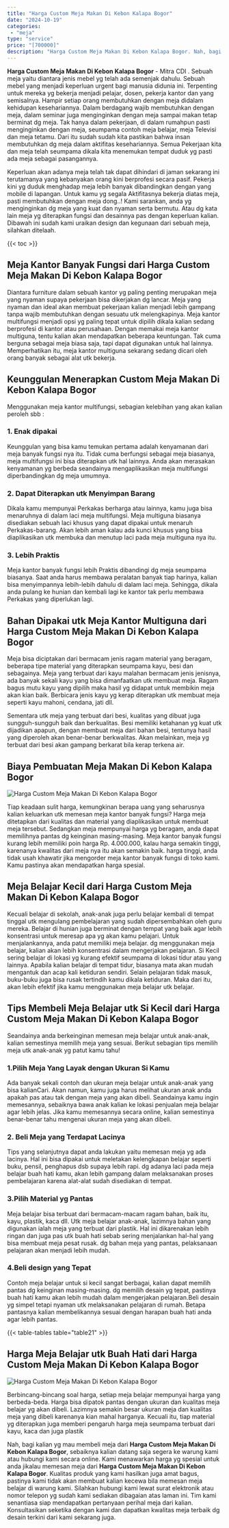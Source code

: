 ```yaml
---
title: "Harga Custom Meja Makan Di Kebon Kalapa Bogor"
date: "2024-10-19"
categories:
 - "meja"
type: "service"
price: "[700000]"
description: "Harga Custom Meja Makan Di Kebon Kalapa Bogor. Nah, bagi kalian yg mau membeli meja dari **Harga Custom Meja Makan Di Kebon Kalapa Bogor**, sebaiknya kalian..."
---
```


**Harga Custom Meja Makan Di Kebon Kalapa Bogor** - Mitra CDI . Sebuah meja yaitu diantara jenis mebel yg telah ada semenjak dahulu. Sebuah mebel yang menjadi keperluan urgent bagi manusia didunia ini. Terpenting untuk mereka yg bekerja menjadi pelajar, dosen, pekerja kantor dan yang semisalnya. Hampir setiap orang membutuhkan dengan meja didalam kehidupan kesehariannya. Dalam berdagang wajib membutuhkan dengan meja, dalam seminar juga menginginkan dengan meja sampai makan tetap berminat dg meja. Tak hanya dalam pekerjaan, di dalam rumahpun pasti menginginkan dengan meja, seumpama contoh meja belajar, meja Televisi dan meja tetamu. Dari itu sudah sudah kita pastikan bahwa insan membutuhkan dg meja dalam aktifitas kesehariannya. Semua Pekerjaan kita dan meja telah seumpama dikala kita menemukan tempat duduk yg pasti ada meja sebagai pasangannya.

Keperluan akan adanya meja telah tak dapat dihindari di jaman sekarang ini terutamanya yang kebanyakan orang kini berprofesi secara pasif. Pekerja kini yg duduk menghadap meja lebih banyak dibandingkan dengan yang mobile di lapangan. Untuk kamu yg segala Aktifitasnya bekerja diatas meja, pasti membutuhkan dengan meja dong..! Kami sarankan, anda yg menginginkan dg meja yang kuat dan nyaman serta bermutu. Atau dg kata lain meja yg diterapkan fungsi dan desainnya pas dengan keperluan kalian. Dibawah ini sudah kami uraikan design dan kegunaan dari sebuah meja, silahkan ditelaah.

{{< toc >}}

## Meja Kantor Banyak Fungsi dari Harga Custom Meja Makan Di Kebon Kalapa Bogor

Diantara furniture dalam sebuah kantor yg paling penting merupakan meja yang nyaman supaya pekerjaan bisa dikerjakan dg lancar. Meja yang nyaman dan ideal akan membuat pekerjaan kalian menjadi lebih gampang tanpa wajib membutuhkan dengan sesuatu utk melengkapinya. Meja kantor multifungsi menjadi opsi yg paling tepat untuk dipilih dikala kalian sedang berprofesi di kantor atau perusahaan. Dengan memakai meja kantor multiguna, tentu kalian akan mendapatkan beberapa keuntungan. Tak cuma berguna sebagai meja biasa saja, tapi dapat digunakan untuk hal lainnya. Memperhatikan itu, meja kantor multiguna sekarang sedang dicari oleh orang banyak sebagai alat utk bekerja.

## Keunggulan Menerapkan Custom Meja Makan Di Kebon Kalapa Bogor

Menggunakan meja kantor multifungsi, sebagian kelebihan yang akan kalian peroleh sbb :

### 1\. Enak dipakai

Keunggulan yang bisa kamu temukan pertama adalah kenyamanan dari meja banyak fungsi nya itu. Tidak cuma berfungsi sebagai meja biasanya, meja multifungsi ini bisa diterapkan utk hal lainnya. Anda akan merasakan kenyamanan yg berbeda seandainya mengaplikasikan meja multifungsi diperbandingkan dg meja umumnya.

### 2\. Dapat Diterapkan utk Menyimpan Barang

Dikala kamu mempunyai Perkakas berharga atau lainnya, kamu juga bisa menaruhnya di dalam laci meja multifungsi. Meja multiguna biasanya disediakan sebuah laci khusus yang dapat dipakai untuk menaruh Perkakas-barang. Akan lebih aman kalau ada kunci khusus yang bisa diaplikasikan utk membuka dan menutup laci pada meja multiguna nya itu.

### 3\. Lebih Praktis

Meja kantor banyak fungsi lebih Praktis dibandingi dg meja seumpama biasanya. Saat anda harus membawa peralatan banyak tiap harinya, kalian bisa menyimpannya lebih-lebih dahulu di dalam laci meja. Sehingga, dikala anda pulang ke hunian dan kembali lagi ke kantor tak perlu membawa Perkakas yang diperlukan lagi.

## Bahan Dipakai utk Meja Kantor Multiguna dari Harga Custom Meja Makan Di Kebon Kalapa Bogor

Meja bisa diciptakan dari bermacam jenis ragam material yang beragam, beberapa tipe material yang diterapkan seumpama kayu, besi dan sebagainya. Meja yang terbuat dari kayu malahan bermacam jenis jenisnya, ada banyak sekali kayu yang bisa dimanfaatkan utk membuat meja. Ragam bagus mutu kayu yang dipilih maka hasil yg didapat untuk membikin meja akan kian baik. Berbicara jenis kayu yg kerap diterapkan utk membuat meja seperti kayu mahoni, cendana, jati dll.

Sementara utk meja yang terbuat dari besi, kualitas yang dibuat juga sungguh-sungguh baik dan berkualitas. Besi memiliki ketahanan yg kuat utk dijadikan apapun, dengan membuat meja dari bahan besi, tentunya hasil yang diperoleh akan benar-benar berkwalitas. Akan melainkan, meja yg terbuat dari besi akan gampang berkarat bila kerap terkena air.

## Biaya Pembuatan Meja Makan Di Kebon Kalapa Bogor

![Harga Custom Meja Makan Di Kebon Kalapa Bogor](/images/meja/meja-dewasa-016.jpg)

Tiap keadaan sulit harga, kemungkinan berapa uang yang seharusnya kalian keluarkan utk memesan meja kantor banyak fungsi? Harga meja ditetapkan dari kualitas dan material yang diaplikasikan untuk membuat meja tersebut. Sedangkan meja mempunyai harga yg beragam, anda dapat memilihnya pantas dg keinginan masing-masing. Meja kantor banyak fungsi kurang lebih memiliki poin harga Rp. 4.000.000, kalau harga semakin tinggi, karenanya kwalitas dari meja nya itu akan semakin baik. harga tinggi, anda tidak usah khawatir jika mengorder meja kantor banyak fungsi di toko kami. Kamu pastinya akan mendapatkan harga spesial.

## Meja Belajar Kecil dari Harga Custom Meja Makan Di Kebon Kalapa Bogor

Kecuali belajar di sekolah, anak-anak juga perlu belajar kembali di tempat tinggal utk mengulang pembelajaran yang sudah dipersembahkan oleh guru mereka. Belajar di hunian juga berminat dengan tempat yang baik agar lebih konsentrasi untuk meresap apa yg akan kamu pelajari. Untuk menjalankannya, anda patut memiliki meja belajar. dg menggunakan meja belajar, kalian akan lebih konsentrasi dalam mengerjakan pelajaran. Si Kecil sering belajar di lokasi yg kurang efektif seumpama di lokasi tidur atau yang lainnya. Apabila kalian belajar di tempat tidur, biasanya mata akan mudah mengantuk dan acap kali ketiduran sendiri. Selain pelajaran tidak masuk, buku-buku juga bisa rusak tertindih kamu dikala ketiduran. Maka dari itu, akan lebih efektif jika kamu menggunakan meja belajar utk belajar.

## Tips Membeli Meja Belajar utk Si Kecil dari Harga Custom Meja Makan Di Kebon Kalapa Bogor

Seandainya anda berkeinginan memesan meja belajar untuk anak-anak, kalian semestinya memilih meja yang sesuai. Berikut sebagian tips memilih meja utk anak-anak yg patut kamu tahu!

### 1.Pilih Meja Yang Layak dengan Ukuran Si Kamu

Ada banyak sekali contoh dan ukuran meja belajar untuk anak-anak yang bisa kalianCari. Akan namun, kamu juga harus melihat ukuran anak anda apakah pas atau tak dengan meja yang akan dibeli. Seandainya kamu ingin memesannya, sebaiknya bawa anak kalian ke lokasi penjualan meja belajar agar lebih jelas. Jika kamu memesannya secara online, kalian semestinya benar-benar tahu mengenai ukuran meja yang akan dibeli.

### 2\. Beli Meja yang Terdapat Lacinya

Tips yang selanjutnya dapat anda lakukan yaitu memesan meja yg ada lacinya. Hal ini bisa dipakai untuk meletakan kelengkapan belajar seperti buku, pensil, penghapus dsb supaya lebih rapi. dg adanya laci pada meja belajar buah hati kamu, akan lebih gampang dalam melaksanakan proses pembelajaran karena alat-alat sudah disediakan di tempat.

### 3.Pilih Material yg Pantas

Meja belajar bisa terbuat dari bermacam-macam ragam bahan, baik itu, kayu, plastik, kaca dll. Utk meja belajar anak-anak, lazimnya bahan yang digunakan ialah meja yang terbuat dari plastik. Hal ini dikarenakan lebih ringan dan juga pas utk buah hati sebab sering menjalankan hal-hal yang bisa membuat meja pesat rusak. dg bahan meja yang pantas, pelaksanaan pelajaran akan menjadi lebih mudah.

### 4.Beli design yang Tepat

Contoh meja belajar untuk si kecil sangat berbagai, kalian dapat memilih pantas dg keinginan masing-masing. dg memilih desain yg tepat, pastinya buah hati kamu akan lebih mudah dalam mengerjakan pelajaran.Beli desain yg simpel tetapi nyaman utk melaksanakan pelajaran di rumah. Betapa pantasnya kalian membelikannya sesuai dengan harapan buah hati anda agar lebih pantas.

{{< table-tables table="table21" >}}

## Harga Meja Belajar utk Buah Hati dari Harga Custom Meja Makan Di Kebon Kalapa Bogor

![Harga Custom Meja Makan Di Kebon Kalapa Bogor](/images/meja/meja-anak-005.jpg)

Berbincang-bincang soal harga, setiap meja belajar mempunyai harga yang berbeda-beda. Harga bisa dipatok pantas dengan ukuran dan kualitas meja belajar yg akan dibeli. Lazimnya semakin besar ukuran meja dan kualitas meja yang dibeli karenanya kian mahal harganya. Kecuali itu, tiap material yg diterapkan juga memberi pengaruh harga meja seumpama terbuat dari kayu, kaca dan juga plastik

Nah, bagi kalian yg mau membeli meja dari **Harga Custom Meja Makan Di Kebon Kalapa Bogor**, sebaiknya kalian datang saja segera ke warung kami atau hubungi kami secara online. Kami menawarkan harga yg spesial untuk anda jikalau memesan meja dari **Harga Custom Meja Makan Di Kebon Kalapa Bogor**. Kualitas produk yang kami hasilkan juga amat bagus, pastinya kami tidak akan membuat kalian kecewa bila memesan meja belajar di warung kami. Silahkan hubungi kami lewat surat elektronik atau nomor telepon yg sudah kami sediakan dibagaian atas laman ini. Tim kami senantiasa siap mendapatkan pertanyaan perihal meja dari kalian. Konsultasikan seketika dengan kami dan dapatkan kwalitas meja terbaik dg desain terkini dari kami sekarang juga.
